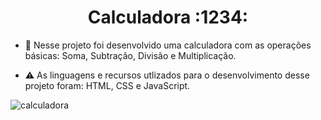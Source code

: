 <h1 align="center">Calculadora :1234:</h1>

- 📂 Nesse projeto foi desenvolvido uma calculadora com as operações básicas: Soma, Subtração, Divisão e Multiplicação.

- ⚠️ As linguagens e recursos utlizados para o desenvolvimento desse projeto foram: HTML, CSS e JavaScript.

![calculadora](https://user-images.githubusercontent.com/109612954/232550896-70ae6304-745a-4a75-b560-addda6edeb9c.png)
